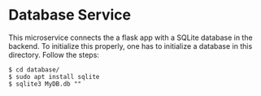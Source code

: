 # Database Service
This microservice connects the a flask app with a SQLite database in the backend.
To initialize this properly, one has to initialize a database in this directory.
Follow the steps:
```
$ cd database/
$ sudo apt install sqlite
$ sqlite3 MyDB.db ""
```